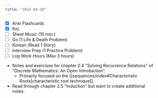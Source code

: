 ```yaml
---
title: "2024-04-30"
---
```


- [x] Anki Flashcards
- [x] KoL
- [ ] Sheet Music (10 min.)
- [ ] Go (1 Life & Death Problem)
- [ ] Korean (Read 1 Story)
- [ ] Interview Prep (1 Practice Problem)
- [ ] Log Work Hours (Max 3 hours)

* Notes and exercises for chapter 2.4 "Solving Recurrence Relations" of "Discrete Mathematics: An Open Introduction".
	* Primarily focused on the [[sequences/index#Characteristic Roots|characteristic root technique]].
* Read through chapter 2.5 "Induction" but want to create additional notes.